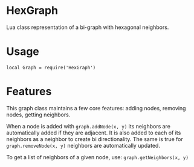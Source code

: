 # HexGraph
Lua class representation of a bi-graph with hexagonal neighbors.

# Usage
`local Graph = require('HexGraph')`

# Features
This graph class maintains a few core features: adding nodes, removing nodes, getting neighbors.

When a node is added with
```graph.addNode(x, y)``` 
its neighbors are automatically added if they are adjacent. It is also added to each of its neighbors as a neighbor to create bi directionality. The same is true for
```graph.removeNode(x, y)```
neighbors are automatically updated.

To get a list of neighbors of a given node, use:
```graph.getNeighbors(x, y)```
